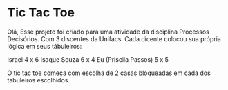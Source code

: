 # Tic Tac Toe

Olá,
Esse projeto foi criado para uma atividade da disciplina Processos Decisórios. Com 3 discentes da Unifacs.
Cada dicente colocou sua própria lógica em seus tábuleiros: 

Israel 4 x 6
Isaque Souza 6 x 4 
Eu (Priscila Passos) 5 x 5

O tic tac toe começa com escolha de 2 casas bloqueadas em cada dos tabuleiros escolhidos.
